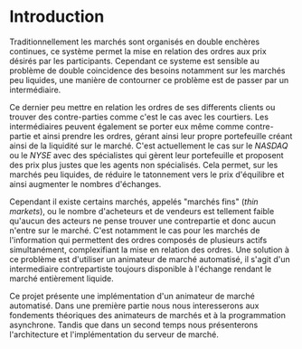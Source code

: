 # Introduction

Traditionnellement les marchés sont organisés en double enchères continues, ce système permet la
mise en relation des ordres aux prix désirés par les participants. Cependant ce systeme est sensible
au problème de double coincidence des besoins notamment sur les marchés peu liquides, une manière de
contourner ce problème est de passer par un intermédiaire.

Ce dernier peu mettre en relation les ordres de ses differents clients ou trouver des contre-parties
comme c'est le cas avec les courtiers. Les intermédiaires peuvent également se porter eux même comme
contre-partie et ainsi prendre les ordres, gérant ainsi leur propre portefeuille créant ainsi de la
liquidité sur le marché. C'est actuellement le cas sur le _NASDAQ_ ou le _NYSE_ avec des
spécialistes qui gèrent leur portefeuille et proposent des prix plus justes que les agents non
spécialisés. Cela permet, sur les marchés peu liquides, de réduire le tatonnement vers le prix
d'équilibre et ainsi augmenter le nombres d'échanges.

Cependant il existe certains marchés, appelés "marchés fins" (_thin markets_), ou le nombre
d'acheteurs et de vendeurs est tellement faible qu'aucun des acteurs ne pense trouver une
contrepartie et donc aucun n'entre sur le marché. C'est notamment le cas pour les marchés de
l'information qui permettent des ordres composés de plusieurs actifs simultanément, complexifiant la
mise en relation des ordres. Une solution à ce problème est d'utiliser un animateur de marché
automatisé, il s'agit d'un intermediaire contrepartiste toujours disponible à l'échange rendant le
marché entièrement liquide.

Ce projet présente une implémentation d'un animateur de marché automatisé. Dans une première partie
nous nous interesserons aux fondements théoriques des animateurs de marchés et à la programmation
asynchrone. Tandis que dans un second temps nous présenterons l'architecture et l'implémentation du
serveur de marché.
